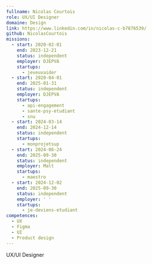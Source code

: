 ```yaml
---
fullname: Nicolas Courtois
role: UX/UI Designer
domaine: Design
link: https://www.linkedin.com/in/nicolas-c-b7876539/
github: NicolasCourtois
missions:
  - start: 2020-02-01
    end: 2023-12-21
    status: independent
    employer: DJEPVA
    startups:
      - jeveuxaider
  - start: 2020-04-01
    end: 2025-01-31
    status: independent
    employer: DJEPVA
    startups:
      - api-engagement
      - sante-psy-etudiant
      - snu
  - start: 2024-03-14
    end: 2024-12-14
    status: independent
    startups:
      - monprojetsup
  - start: 2024-06-24
    end: 2025-09-30
    status: independent
    employer: Malt
    startups:
      - maestro
  - start: 2024-12-02
    end: 2025-09-30
    status: independent
    employer: ' '
    startups:
      - je-deviens-etudiant
competences:
  - UX
  - Figma
  - UI
  - Product design
---
```

UX/UI Designer